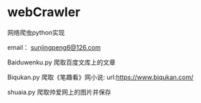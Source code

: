 # webCrawler
网络爬虫python实现

email： sunjingpeng6@126.com

Baiduwenku.py 爬取百度文库上的文章

Biqukan.py 爬取《笔趣看》网小说: url:https://www.biqukan.com/

shuaia.py 爬取帅爱网上的图片并保存 

